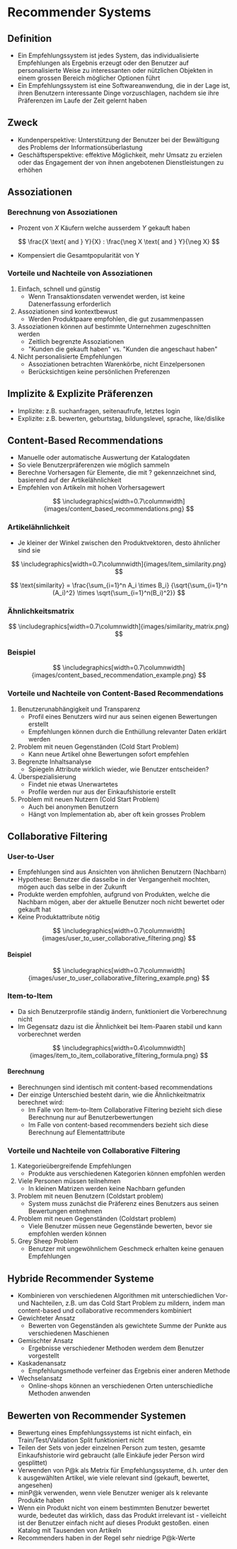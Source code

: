 # Recommender Systems

## Definition

- Ein Empfehlungssystem ist jedes System, das individualisierte Empfehlungen als Ergebnis erzeugt oder den Benutzer auf personalisierte Weise zu interessanten oder nützlichen Objekten in einem grossen Bereich möglicher Optionen führt
- Ein Empfehlungssystem ist eine Softwareanwendung, die in der Lage ist, ihren Benutzern interessante Dinge vorzuschlagen, nachdem sie ihre Präferenzen im Laufe der Zeit gelernt haben

## Zweck

- Kundenperspektive: Unterstützung der Benutzer bei der Bewältigung des Problems der Informationsüberlastung
- Geschäftsperspektive: effektive Möglichkeit, mehr Umsatz zu erzielen oder das Engagement der von ihnen angebotenen Dienstleistungen zu erhöhen

## Assoziationen

### Berechnung von Assoziationen

- Prozent von $X$ Käufern welche ausserdem $Y$ gekauft haben

$$ \frac{X \text{ and } Y}{X} : \frac{\neg X \text{ and } Y}{\neg X} $$

- Kompensiert die Gesamtpopularität von Y

### Vorteile und Nachteile von Assoziationen

1. Einfach, schnell und günstig
   - Wenn Transaktionsdaten verwendet werden, ist keine Datenerfassung erforderlich
2. Assoziationen sind kontextbewust
   - Werden Produktpaare empfohlen, die gut zusammenpassen
3. Assoziationen können auf bestimmte Unternehmen zugeschnitten werden
   - Zeitlich begrenzte Assoziationen
   - "Kunden die gekauft haben" vs. "Kunden die angeschaut haben"
4. Nicht personalisierte Empfehlungen
   - Assoziationen betrachten Warenkörbe, nicht Einzelpersonen
   - Berücksichtigen keine persönlichen Preferenzen

## Implizite & Explizite Präferenzen

- Implizite: z.B. suchanfragen, seitenaufrufe, letztes login
- Explizite: z.B. bewerten, geburtstag, bildungslevel, sprache, like/dislike

## Content-Based Recommendations

- Manuelle oder automatische Auswertung der Katalogdaten
- So viele Benutzerpräferenzen wie möglich sammeln
- Berechne Vorhersagen für Elemente, die mit ? gekennzeichnet sind, basierend auf der Artikelähnlichkeit
- Empfehlen von Artikeln mit hohen Vorhersagewert

$$ \includegraphics[width=0.7\columnwidth]{images/content_based_recommendations.png} $$

### Artikelähnlichkeit

- Je kleiner der Winkel zwischen den Produktvektoren, desto ähnlicher sind sie

$$ \includegraphics[width=0.7\columnwidth]{images/item_similarity.png} $$

$$ \text{similarity} = \frac{\sum_{i=1}^n A_i \times B_i}
{\sqrt{\sum_{i=1}^n (A_i)^2} \times \sqrt{\sum_{i=1}^n(B_i)^2}} $$

### Ähnlichkeitsmatrix

$$ \includegraphics[width=0.7\columnwidth]{images/similarity_matrix.png} $$

### Beispiel

$$ \includegraphics[width=0.7\columnwidth]{images/content_based_recommendation_example.png} $$

### Vorteile und Nachteile von Content-Based Recommendations

1. Benutzerunabhängigkeit und Transparenz
   - Profil eines Benutzers wird nur aus seinen eigenen Bewertungen erstellt
   - Empfehlungen können durch die Enthüllung relevanter Daten erklärt werden
2. Problem mit neuen Gegenständen (Cold Start Problem)
   - Kann neue Artikel ohne Bewertungen sofort empfehlen
3. Begrenzte Inhaltsanalyse
   - Spiegeln Attribute wirklich wieder, wie Benutzer entscheiden?
4. Überspezialisierung
   - Findet nie etwas Unerwartetes
   - Profile werden nur aus der Einkaufshistorie erstellt
5. Problem mit neuen Nutzern (Cold Start Problem)
   - Auch bei anonymen Benutzern
   - Hängt von Implementation ab, aber oft kein grosses Problem

## Collaborative Filtering

### User-to-User

- Empfehlungen sind aus Ansichten von ähnlichen Benutzern (Nachbarn)
- Hypothese: Benutzer die dasselbe in der Vergangenheit mochten, mögen auch das selbe in der Zukunft
- Produkte werden empfohlen, aufgrund von Produkten, welche die Nachbarn mögen, aber der aktuelle Benutzer noch nicht bewertet oder gekauft hat
- Keine Produktattribute nötig

$$ \includegraphics[width=0.7\columnwidth]{images/user_to_user_collaborative_filtering.png} $$

#### Beispiel

$$ \includegraphics[width=0.7\columnwidth]{images/user_to_user_collaborative_filtering_example.png} $$

### Item-to-Item

- Da sich Benutzerprofile ständig ändern, funktioniert die Vorberechnung nicht
- Im Gegensatz dazu ist die Ähnlichkeit bei Item-Paaren stabil und kann vorberechnet werden

$$ \includegraphics[width=0.4\columnwidth]{images/item_to_item_collaborative_filtering_formula.png} $$

#### Berechnung

- Berechnungen sind identisch mit content-based recommendations
- Der einzige Unterschied besteht darin, wie die Ähnlichkeitmatrix berechnet wird:
  - Im Falle von Item-to-Item Collaborative Filtering bezieht sich diese Berechnung nur auf Benutzerbewertungen
  - Im Falle von content-based recommenders bezieht sich diese Berechnung auf Elementattribute

### Vorteile und Nachteile von Collaborative Filtering

1. Kategorieübergreifende Empfehlungen
   - Produkte aus verschiedenen Kategorien können empfohlen werden
2. Viele Personen müssen teilnehmen
   - In kleinen Matrizen werden keine Nachbarn gefunden
3. Problem mit neuen Benutzern (Coldstart problem)
   - System muss zunächst die Präferenz eines Benutzers aus seinen Bewertungen entnehmen
4. Problem mit neuen Gegenständen (Coldstart problem)
   - Viele Benutzer müssen neue Gegenstände bewerten, bevor sie empfohlen werden können
5. Grey Sheep Problem
   - Benutzer mit ungewöhnlichem Geschmeck erhalten keine genauen Empfehlungen

## Hybride Recommender Systeme

- Kombinieren von verschiedenen Algorithmen mit unterschiedlichen Vor- und Nachteilen, z.B. um das Cold Start Problem zu mildern, indem man content-based und collaborative recommenders kombiniert
- Gewichteter Ansatz
  - Bewerten von Gegenständen als gewichtete Summe der Punkte aus verschiedenen Maschienen
- Gemischter Ansatz
  - Ergebnisse verschiedener Methoden werdem dem Benutzer vorgestellt
- Kaskadenansatz
  - Empfehlungsmethode verfeiner das Ergebnis einer anderen Methode
- Wechselansatz
  - Online-shops können an verschiedenen Orten unterschiedliche Methoden anwenden

## Bewerten von Recommender Systemen

- Bewertung eines Empfehlungssystems ist nicht einfach, ein Train/Test/Validation Split funktioniert nicht
- Teilen der Sets von jeder einzelnen Person zum testen, gesamte Einkaufshistorie wird gebraucht (alle Einkäufe jeder Person wird gesplittet)
- Verwenden von P@k als Metrix für Empfehlungssysteme, d.h. unter den k ausgewählten Artikel, wie viele relevant sind (gekauft, bewertet, angesehen)
- minP@k verwenden, wenn viele Benutzer weniger als k relevante Produkte haben
- Wenn ein Produkt nicht von einem bestimmten Benutzer bewertet wurde, bedeutet das wirklich, dass das Produkt irrelevant ist - vielleicht ist der Benutzer einfach nicht auf dieses Produkt gestoßen.
einen Katalog mit Tausenden von Artikeln
- Recommenders haben in der Regel sehr niedrige P@k-Werte
